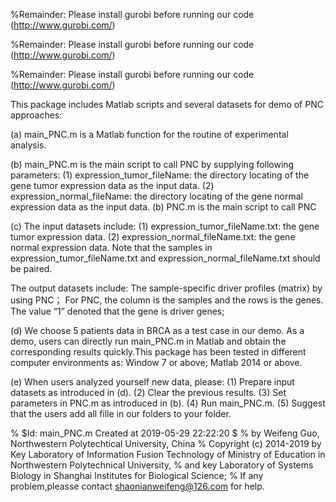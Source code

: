 %Remainder: Please install gurobi before running our code (http://www.gurobi.com/)

%Remainder: Please install gurobi before running our code (http://www.gurobi.com/)

%Remainder: Please install gurobi before running our code (http://www.gurobi.com/)

This package includes Matlab scripts and several datasets for demo of PNC approaches: 

(a)	main_PNC.m is a Matlab function for the routine of experimental analysis. 

(b)	main_PNC.m is the main script to call PNC by supplying following parameters: (1)	expression_tumor_fileName: the directory locating of the gene tumor expression data as the input data. (2) expression_normal_fileName: the directory locating of the gene normal expression data as the input data. (b) PNC.m is the main script to call PNC 

(c) The input datasets include: (1) expression_tumor_fileName.txt: the gene tumor expression data. (2) expression_normal_fileName.txt: the gene normal expression data. Note that the samples in expression_tumor_fileName.txt and expression_normal_fileName.txt should be paired.

The output datasets include: The sample-specific driver profiles (matrix) by using PNC； For PNC, the column is the samples and the rows is the genes. The value “1” denoted that the gene is driver genes; 

(d) We choose 5 patients data in BRCA as a test case in our demo. As a demo, users can directly run main_PNC.m in Matlab and obtain the corresponding results quickly.This package has been tested in different computer environments as: Window 7 or above; Matlab 2014 or above.

(e) When users analyzed yourself new data, please: (1) Prepare input datasets as introduced in (d). (2) Clear the previous results. (3) Set parameters in PNC.m as introduced in (b). (4) Run main_PNC.m. (5) Suggest that the users add all fille in our folders to your folder.

% $Id: main_PNC.m Created at 2019-05-29 22:22:20 $ % by Weifeng Guo, Northwestern Polytechtical University, China % Copyright (c) 2014-2019 by Key Laboratory of Information Fusion Technology of Ministry of Education in Northwestern Polytechnical University, % and key Laboratory of Systems Biology in Shanghai Institutes for Biological Science; % If any problem,pleasse contact shaonianweifeng@126.com for help.
